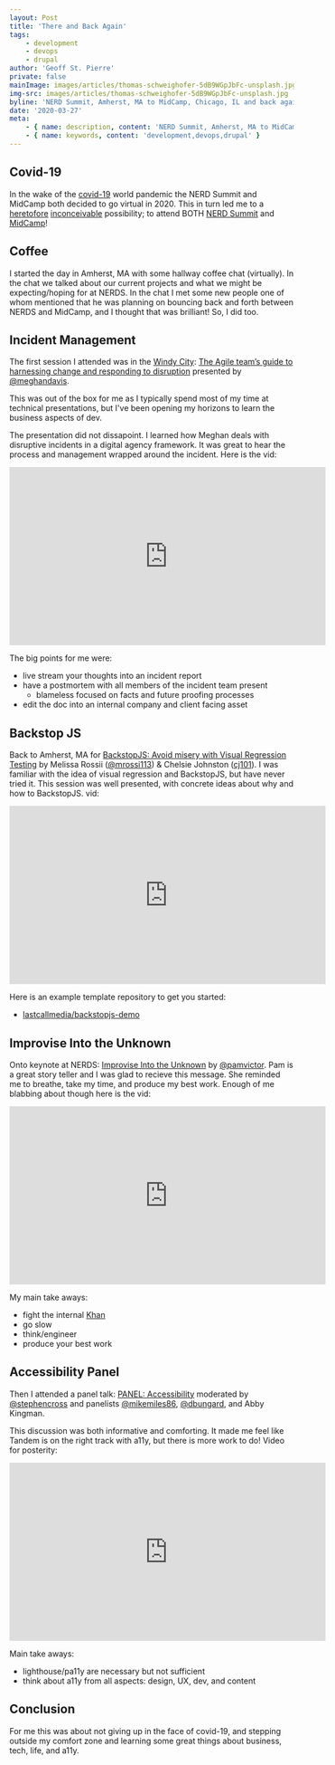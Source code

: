 ```yaml
---
layout: Post
title: 'There and Back Again'
tags:
    - development
    - devops
    - drupal
author: 'Geoff St. Pierre'
private: false
mainImage: images/articles/thomas-schweighofer-5dB9WGpJbFc-unsplash.jpg
img-src: images/articles/thomas-schweighofer-5dB9WGpJbFc-unsplash.jpg
byline: 'NERD Summit, Amherst, MA to MidCamp, Chicago, IL and back again virtual events in the covid-19 era.'
date: '2020-03-27'
meta:
    - { name: description, content: 'NERD Summit, Amherst, MA to MidCamp, Chicago, IL and back again virtual events in the covid-19 era.' }
    - { name: keywords, content: 'development,devops,drupal' }
---
```


Covid-19
--------

In the wake of the [covid-19](https://www.who.int/emergencies/diseases/novel-coronavirus-2019) world pandemic the NERD Summit and MidCamp both decided to go virtual in 2020. This in turn led me to a [heretofore](https://youtu.be/OHSYWIAAY2o?t=73) [inconceivable](https://www.youtube.com/watch?v=YIP6EwqMEoE) possibility; to attend BOTH [NERD Summit](https://nerdsummit.org/) and [MidCamp](https://www.midcamp.org/)!

Coffee
------------------------

I started the day in Amherst, MA with some hallway coffee chat (virtually). In the chat we talked about our current projects and what we might be expecting/hoping for at NERDS. In the chat I met some new people one of whom mentioned that he was planning on bouncing back and forth between NERDS and MidCamp, and I thought that was brilliant! So, I did too.

Incident Management
-------------------

The first session I attended was in the [Windy City](https://en.wikipedia.org/wiki/Windy_City_%28nickname%29): [The Agile team’s guide to harnessing change and responding to disruption](https://www.midcamp.org/2020/topic-proposal/agile-teams-guide-harnessing-change-and-responding-disruption) presented by [@meghandavis](https://www.drupal.org/u/meghandavis).

This was out of the box for me as I typically spend most of my time at technical presentations, but I've been opening my horizons to learn the business aspects of dev.

The presentation did not dissapoint. I learned how Meghan deals with disruptive incidents in a digital agency framework. It was great to hear the process and management wrapped around the incident. Here is the vid:

<center><iframe width="560" height="315" src="https://www.youtube-nocookie.com/embed/VatCYAbrnX0" frameborder="0" allow="accelerometer; autoplay; encrypted-media; gyroscope; picture-in-picture" allowfullscreen></iframe></center>

The big points for me were:

* live stream your thoughts into an incident report
* have a postmortem with all members of the incident team present
  * blameless focused on facts and future proofing processes
* edit the doc into an internal company and client facing asset

Backstop JS
-----------

Back to Amherst, MA for [BackstopJS: Avoid misery with Visual Regression Testing](https://nerdsummit.org/#14) by Melissa Rossii ([@mrossi113](https://twitter.com/mrossi113)) & Chelsie Johnston ([cj101](https://www.drupal.org/u/cj101)). I was familiar with the idea of visual regression and BackstopJS, but have never tried it. This session was well presented, with concrete ideas about why and how to BackstopJS. vid:

<center>
<iframe width="560" height="315" src="https://www.youtube.com/embed/iTX0lOTLmbE" frameborder="0" allow="accelerometer; autoplay; encrypted-media; gyroscope; picture-in-picture" allowfullscreen></iframe>
</center>

Here is an example template repository to get you started:

* [lastcallmedia/backstopjs-demo](https://github.com/LastCallMedia/backstopjs-demo)

Improvise Into the Unknown
--------------------------

Onto keynote at NERDS: [Improvise Into the Unknown](https://nerdsummit.org/#16) by [@pamvictor](https://twitter.com/pamvictor). Pam is a great story teller and I was glad to recieve this message. She reminded me to breathe, take my time, and produce my best work. Enough of me blabbing about though here is the vid:

<center>
<iframe width="560" height="315" src="https://www.youtube.com/embed/D0l2Nm1kg1M" frameborder="0" allow="accelerometer; autoplay; encrypted-media; gyroscope; picture-in-picture" allowfullscreen></iframe><Paste>
</center>

My main take aways:

* fight the internal [Khan](https://www.youtube.com/watch?v=wRnSnfiUI54)
* go slow
* think/engineer
* produce your best work

Accessibility Panel
-------------------

Then I attended a panel talk: [PANEL: Accessibility](https://nerdsummit.org/#17) moderated by [@stephencross](https://twitter.com/stephencross) and panelists [@mikemiles86](https://twitter.com/mikemiles86), [@dbungard](https://twitter.com/dbungard), and Abby Kingman.

This discussion was both informative and comforting. It made me feel like Tandem is on the right track with a11y, but there is more work to do! Video for posterity:

<center>
<iframe width="560" height="315" src="https://www.youtube.com/embed/fSdnCKKPYEk" frameborder="0" allow="accelerometer; autoplay; encrypted-media; gyroscope; picture-in-picture" allowfullscreen></iframe>
</center>

Main take aways:

* lighthouse/pa11y are necessary but not sufficient
* think about a11y from all aspects: design, UX, dev, and content


Conclusion
----------

For me this was about not giving up in the face of covid-19, and stepping outside my comfort zone and learning some great things about business, tech, life, and a11y.
